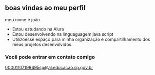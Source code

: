 ## boas vindas ao meu perfil

meu nome é joão

- Estou estudando na Alura
- Estou desenvolvendo na linguaguagem java script
- Utilizoesse espaço para minha organização e compartilhamento dos meus projetos desenvolvidos

### Você pode entrar em contato  comigo

00001107198495sp@al.educacao.sp.gov.br
